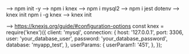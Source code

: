 --> npm init -y
--> npm i knex
--> npm i mysql2
--> npm i jest dotenv
--> knex init
        npm i -g knex
--> knex init

--> https://knexjs.org/guide/#configuration-options
        const knex = require('knex')({
            client: 'mysql',
            connection: {
                host: '127.0.0.1',
                port: 3306,
                user: 'your_database_user',
                password: 'your_database_password',
                database: 'myapp_test',
            },
            userParams: {
                userParam1: '451',
            },
        });